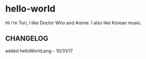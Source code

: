 # hello-world

Hi i'm Tori, I like Doctor Who and Anime.
I also like Korean music.

## CHANGELOG
added helloWorld.png - 10/31/17
